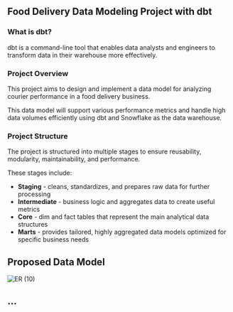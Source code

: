 ## Food Delivery Data Modeling Project with dbt

### What is dbt?
dbt is a command-line tool that enables data analysts and engineers to transform data in their warehouse more effectively. 

###  Project Overview
This project aims to design and implement a data model for analyzing courier performance in a food delivery business. 

This data model will support various performance metrics and handle high data volumes efficiently using dbt and Snowflake as the data warehouse.

###  Project Structure
The project is structured into multiple stages to ensure reusability, modularity, maintainability, and performance. 

These stages include:

* **Staging** -  cleans, standardizes, and prepares raw data for further processing
* **Intermediate** -  business logic and aggregates data to create useful metrics
* **Core** - dim and fact tables that represent the main analytical data structures 
* **Marts** - provides tailored, highly aggregated data models optimized for specific business needs

## Proposed Data Model
![ER (10)](https://github.com/user-attachments/assets/d1cf9087-7773-4118-b63d-9cab9ceaa7bc)

## ...
